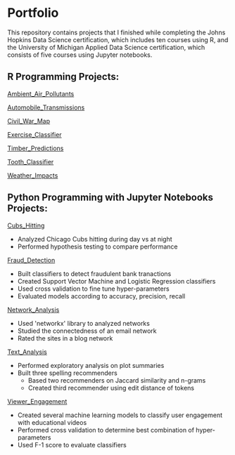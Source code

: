 # Portfolio
This repository contains projects that I finished while completing the Johns Hopkins Data Science certification, which includes ten courses using R, and the University of Michigan Applied Data Science certification, which consists of five courses using Jupyter notebooks. 

## R Programming Projects: 
[Ambient_Air_Pollutants](https://github.com/mhthom2/Portfolio/tree/main/Ambient_Air_Pollutants)

[Automobile_Transmissions](https://github.com/mhthom2/Portfolio/tree/main/Automobile_Transmissions)

[Civil_War_Map]()

[Exercise_Classifier]()

[Timber_Predictions]()

[Tooth_Classifier]()

[Weather_Impacts]()

## Python Programming with Jupyter Notebooks Projects:
[Cubs_Hitting](https://github.com/mhthom2/Portfolio/tree/main/Cubs_Hitting)
* Analyzed Chicago Cubs hitting during day vs at night
* Performed hypothesis testing to compare performance
  
[Fraud_Detection](https://github.com/mhthom2/Portfolio/tree/main/Fraud_Detection)
* Built classifiers to detect fraudulent bank tranactions
* Created Support Vector Machine and Logistic Regression classifiers
* Used cross validation to fine tune hyper-parameters
* Evaluated models according to accuracy, precision, recall

[Network_Analysis](https://github.com/mhthom2/Portfolio/tree/main/Network_Analysis)
* Used 'networkx' library to analyzed networks
* Studied the connectedness of an email network
* Rated the sites in a blog network  

[Text_Analysis](https://github.com/mhthom2/Portfolio/tree/main/Text_Analysis)
* Performed exploratory analysis on plot summaries
* Built three spelling recommenders
    - Based two recommenders on Jaccard similarity and n-grams
    - Created third recommender using edit distance of tokens   

[Viewer_Engagement](https://github.com/mhthom2/Portfolio/tree/main/Viewer_Engagement)
* Created several machine learning models to classify user engagement with educational videos
* Performed cross validation to determine best combination of hyper-parameters
* Used F-1 score to evaluate classifiers 
